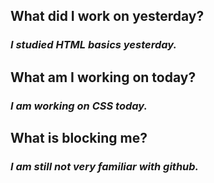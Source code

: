 ## What did I work on yesterday?
### *I studied HTML basics yesterday.*
## What am I working on today?
### *I am working on CSS today.*
## What is blocking me?
### *I am still not very familiar with github.* 
